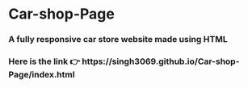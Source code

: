 # Car-shop-Page
<h3>A fully responsive car store website made using HTML </h3>
<h3>Here is  the link  👉 https://singh3069.github.io/Car-shop-Page/index.html</h3>

